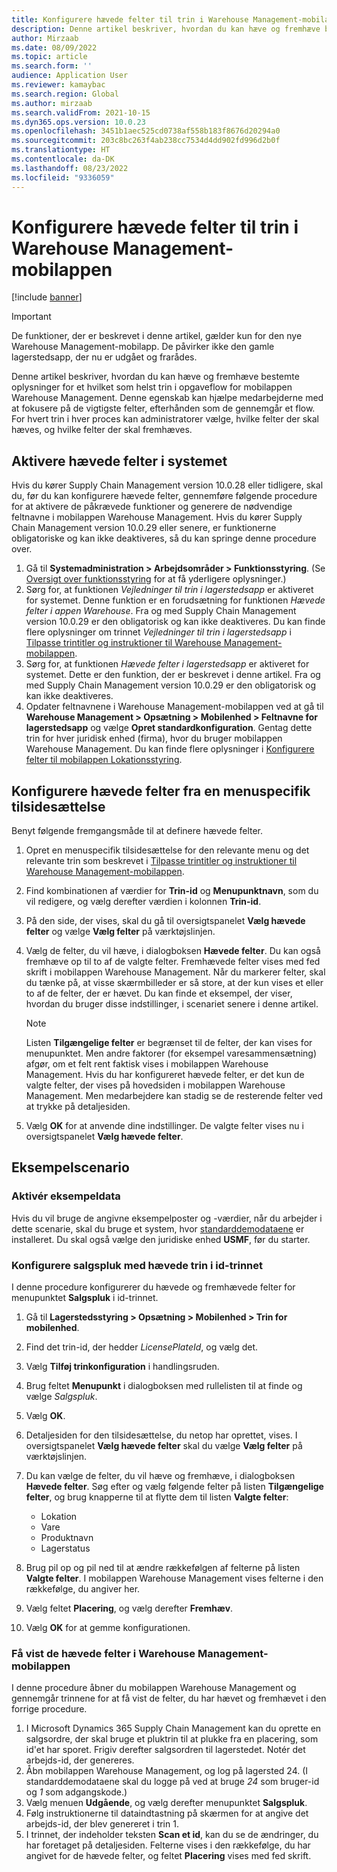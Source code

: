 ```yaml
---
title: Konfigurere hævede felter til trin i Warehouse Management-mobilappen
description: Denne artikel beskriver, hvordan du kan hæve og fremhæve bestemte oplysninger for et hvilket som helst trin i opgaveflow for mobilappen Warehouse Management.
author: Mirzaab
ms.date: 08/09/2022
ms.topic: article
ms.search.form: ''
audience: Application User
ms.reviewer: kamaybac
ms.search.region: Global
ms.author: mirzaab
ms.search.validFrom: 2021-10-15
ms.dyn365.ops.version: 10.0.23
ms.openlocfilehash: 3451b1aec525cd0738af558b183f8676d20294a0
ms.sourcegitcommit: 203c8bc263f4ab238cc7534d4dd902fd996d2b0f
ms.translationtype: HT
ms.contentlocale: da-DK
ms.lasthandoff: 08/23/2022
ms.locfileid: "9336059"
---
```

# <a name="configure-promoted-fields-for-steps-in-the-warehouse-management-mobile-app"></a>Konfigurere hævede felter til trin i Warehouse Management-mobilappen

[!include [banner](../includes/banner.md)]

> [!IMPORTANT]
> De funktioner, der er beskrevet i denne artikel, gælder kun for den nye Warehouse Management-mobilapp. De påvirker ikke den gamle lagerstedsapp, der nu er udgået og frarådes.

Denne artikel beskriver, hvordan du kan hæve og fremhæve bestemte oplysninger for et hvilket som helst trin i opgaveflow for mobilappen Warehouse Management. Denne egenskab kan hjælpe medarbejderne med at fokusere på de vigtigste felter, efterhånden som de gennemgår et flow. For hvert trin i hver proces kan administratorer vælge, hvilke felter der skal hæves, og hvilke felter der skal fremhæves.

## <a name="enable-promoted-fields-in-your-system"></a>Aktivere hævede felter i systemet

Hvis du kører Supply Chain Management version 10.0.28 eller tidligere, skal du, før du kan konfigurere hævede felter, gennemføre følgende procedure for at aktivere de påkrævede funktioner og generere de nødvendige feltnavne i mobilappen Warehouse Management. Hvis du kører Supply Chain Management version 10.0.29 eller senere, er funktionerne obligatoriske og kan ikke deaktiveres, så du kan springe denne procedure over.

1. Gå til **Systemadministration \> Arbejdsområder \> Funktionsstyring**. (Se [Oversigt over funktionsstyring](../../fin-ops-core/fin-ops/get-started/feature-management/feature-management-overview.md) for at få yderligere oplysninger.)
1. Sørg for, at funktionen *Vejledninger til trin i lagerstedsapp* er aktiveret for systemet. Denne funktion er en forudsætning for funktionen *Hævede felter i appen Warehouse*. Fra og med Supply Chain Management version 10.0.29 er den obligatorisk og kan ikke deaktiveres. Du kan finde flere oplysninger om trinnet *Vejledninger til trin i lagerstedsapp* i [Tilpasse trintitler og instruktioner til Warehouse Management-mobilappen](mobile-app-titles-instructions.md).
1. Sørg for, at funktionen *Hævede felter i lagerstedsapp* er aktiveret for systemet. Dette er den funktion, der er beskrevet i denne artikel. Fra og med Supply Chain Management version 10.0.29 er den obligatorisk og kan ikke deaktiveres.
1. Opdater feltnavnene i Warehouse Management-mobilappen ved at gå til **Warehouse Management \> Opsætning \> Mobilenhed \> Feltnavne for lagerstedsapp** og vælge **Opret standardkonfiguration**. Gentag dette trin for hver juridisk enhed (firma), hvor du bruger mobilappen Warehouse Management. Du kan finde flere oplysninger i [Konfigurere felter til mobilappen Lokationsstyring](configure-app-field-names-priorities-warehouse.md).

## <a name="configure-promoted-fields-from-a-menu-specific-override"></a>Konfigurere hævede felter fra en menuspecifik tilsidesættelse

Benyt følgende fremgangsmåde til at definere hævede felter.

1. Opret en menuspecifik tilsidesættelse for den relevante menu og det relevante trin som beskrevet i [Tilpasse trintitler og instruktioner til Warehouse Management-mobilappen](mobile-app-titles-instructions.md).
1. Find kombinationen af værdier for **Trin-id** og **Menupunktnavn**, som du vil redigere, og vælg derefter værdien i kolonnen **Trin-id**.
1. På den side, der vises, skal du gå til oversigtspanelet **Vælg hævede felter** og vælge **Vælg felter** på værktøjslinjen.
1. Vælg de felter, du vil hæve, i dialogboksen **Hævede felter**. Du kan også fremhæve op til to af de valgte felter. Fremhævede felter vises med fed skrift i mobilappen Warehouse Management. Når du markerer felter, skal du tænke på, at visse skærmbilleder er så store, at der kun vises et eller to af de felter, der er hævet. Du kan finde et eksempel, der viser, hvordan du bruger disse indstillinger, i scenariet senere i denne artikel.

    > [!NOTE]
    > Listen **Tilgængelige felter** er begrænset til de felter, der kan vises for menupunktet. Men andre faktorer (for eksempel varesammensætning) afgør, om et felt rent faktisk vises i mobilappen Warehouse Management. Hvis du har konfigureret hævede felter, er det kun de valgte felter, der vises på hovedsiden i mobilappen Warehouse Management. Men medarbejdere kan stadig se de resterende felter ved at trykke på detaljesiden.

1. Vælg **OK** for at anvende dine indstillinger. De valgte felter vises nu i oversigtspanelet **Vælg hævede felter**.

## <a name="example-scenario"></a>Eksempelscenario

### <a name="enable-sample-data"></a>Aktivér eksempeldata

Hvis du vil bruge de angivne eksempelposter og -værdier, når du arbejder i dette scenarie, skal du bruge et system, hvor [standarddemodataene](../../fin-ops-core/fin-ops/get-started/demo-data.md) er installeret. Du skal også vælge den juridiske enhed **USMF**, før du starter.

### <a name="configure-sales-picking-with-promoted-steps-on-the-license-plate-step"></a>Konfigurere salgspluk med hævede trin i id-trinnet

I denne procedure konfigurerer du hævede og fremhævede felter for menupunktet **Salgspluk** i id-trinnet.

1. Gå til **Lagerstedsstyring \> Opsætning \> Mobilenhed \> Trin for mobilenhed**.
1. Find det trin-id, der hedder *LicensePlateId*, og vælg det.
1. Vælg **Tilføj trinkonfiguration** i handlingsruden.
1. Brug feltet **Menupunkt** i dialogboksen med rullelisten til at finde og vælge *Salgspluk*.
1. Vælg **OK**.
1. Detaljesiden for den tilsidesættelse, du netop har oprettet, vises. I oversigtspanelet **Vælg hævede felter** skal du vælge **Vælg felter** på værktøjslinjen.
1. Du kan vælge de felter, du vil hæve og fremhæve, i dialogboksen **Hævede felter**. Søg efter og vælg følgende felter på listen **Tilgængelige felter**, og brug knapperne til at flytte dem til listen **Valgte felter**:

    - Lokation
    - Vare
    - Produktnavn
    - Lagerstatus

1. Brug pil op og pil ned til at ændre rækkefølgen af felterne på listen **Valgte felter**. I mobilappen Warehouse Management vises felterne i den rækkefølge, du angiver her.
1. Vælg feltet **Placering**, og vælg derefter **Fremhæv**.
1. Vælg **OK** for at gemme konfigurationen.

### <a name="view-the-promoted-fields-in-the-warehouse-management-mobile-app"></a>Få vist de hævede felter i Warehouse Management-mobilappen

I denne procedure åbner du mobilappen Warehouse Management og gennemgår trinnene for at få vist de felter, du har hævet og fremhævet i den forrige procedure.

1. I Microsoft Dynamics 365 Supply Chain Management kan du oprette en salgsordre, der skal bruge et pluktrin til at plukke fra en placering, som id'et har sporet. Frigiv derefter salgsordren til lagerstedet. Notér det arbejds-id, der genereres.
1. Åbn mobilappen Warehouse Management, og log på lagersted 24. (I standarddemodataene skal du logge på ved at bruge *24* som bruger-id og *1* som adgangskode.)
1. Vælg menuen **Udgående**, og vælg derefter menupunktet **Salgspluk**.
1. Følg instruktionerne til dataindtastning på skærmen for at angive det arbejds-id, der blev genereret i trin 1.
1. I trinnet, der indeholder teksten **Scan et id**, kan du se de ændringer, du har foretaget på detaljesiden. Felterne vises i den rækkefølge, du har angivet for de hævede felter, og feltet **Placering** vises med fed skrift.
